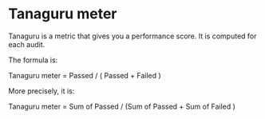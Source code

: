 # Tanaguru meter

Tanaguru is a metric that gives you a performance score. It is computed for each audit.

The formula is:

Tanaguru meter = Passed / ( Passed + Failed )

More precisely, it is:

Tanaguru meter = Sum of Passed / (Sum of Passed + Sum of Failed )

